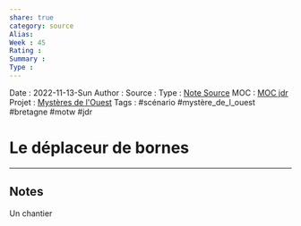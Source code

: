 ```yaml
---
share: true 
category: source
Alias:
Week : 45
Rating :
Summary : 
Type : 
---
```

Date : 2022-11-13-Sun
Author :
Source : 
Type : [Note Source](Note%20Source)
MOC : [MOC jdr](MOC%20jeu%20de%20r%C3%B4le)
Projet : [Mystères de l'Ouest](Myst%C3%A8res%20de%20l'Ouest)
Tags : #scénario #mystère_de_l_ouest #bretagne #motw #jdr 

# Le déplaceur de bornes


***

## Notes

Un chantier 
